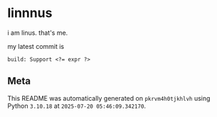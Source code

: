 # linnnus

i am linus. that's me.

my latest commit is

```
build: Support <?= expr ?>
```

## Meta

This README was automatically generated on `pkrvm4h0tjkhlvh` using Python
`3.10.18` at `2025-07-20 05:46:09.342170`.
